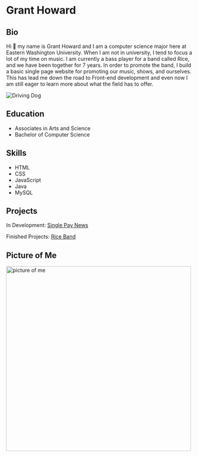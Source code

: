 # Grant Howard

## Bio

Hi 👋 my name is Grant Howard and I am a computer science major here at Eastern Washington University.
When I am not in university, I tend to focus a lot of my time on music.
I am currently a bass player for a band called Rice, and we have been together for 7 years.
In order to promote the band, I build a basic single page website for promoting our music, shows, and ourselves.
This has lead me down the road to Front-end development and even now I am still eager to learn more about what the field has to offer.

![Driving Dog](https://media.giphy.com/media/kiBcwEXegBTACmVOnE/giphy.gif)

## Education

- Associates in Arts and Science
- Bachelor of Computer Science

## Skills

- HTML
- CSS
- JavaScript
- Java
- MySQL

## Projects

In Development: [Single Pay News](https://www.singlepaynews.com/)

Finished Projects: [Rice Band](https://riceband.com/)

## Picture of Me

<!-- ![Me](images/IMG_1127.JPG) -->

<img src="images/IMG_1127.JPG" alt="picture of me" style="width:500px;"/>

<!--
**Howard404/Howard404** is a ✨ _special_ ✨ repository because its `README.md` (this file) appears on your GitHub profile.

Here are some ideas to get you started:

- 🔭 I’m currently working on ...
- 🌱 I’m currently learning ...
- 👯 I’m looking to collaborate on ...
- 🤔 I’m looking for help with ...
- 💬 Ask me about ...
- 📫 How to reach me: ...
- 😄 Pronouns: ...
- ⚡ Fun fact: ...
-->
